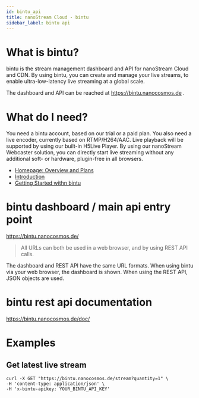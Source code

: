 ```yaml
---
id: bintu_api
title: nanoStream Cloud - bintu
sidebar_label: bintu api
---
```


# What is bintu?

bintu is the stream management dashboard and API for nanoStream Cloud and CDN. By using bintu, you can create and manage your live streams, to enable ultra-low-latency live streaming at a global scale.

The dashboard and API can be reached at https://bintu.nanocosmos.de . 

# What do I need?

You need a bintu account, based on our trial or a paid plan. 
You also need a live encoder, currently based on RTMP/H264/AAC.
Live playback will be supported by using our built-in H5Live Player.
By using our nanoStream Webcaster solution, you can directly start live streaming without any additional soft- or hardware, plugin-free in all browsers.

* [Homepage: Overview and Plans](https://www.nanocosmos.de/v6/cloud)
* [Introduction](cloud_introduction)
* [Getting Started withn bintu](cloud_getting_started)


# bintu dashboard / main api entry point

https://bintu.nanocosmos.de/

>All URLs can both be used in a web browser, and by using REST API calls.

The dashboard and REST API have the same URL formats.
When using bintu via your web browser, the dashboard is shown.
When using the REST API, JSON objects are used.

# bintu rest api documentation

https://bintu.nanocosmos.de/doc/

# Examples

## Get latest live stream

```
curl -X GET "https://bintu.nanocosmos.de/stream?quantity=1" \
-H 'content-type: application/json' \
-H 'x-bintu-apikey: YOUR_BINTU_API_KEY' 
```
